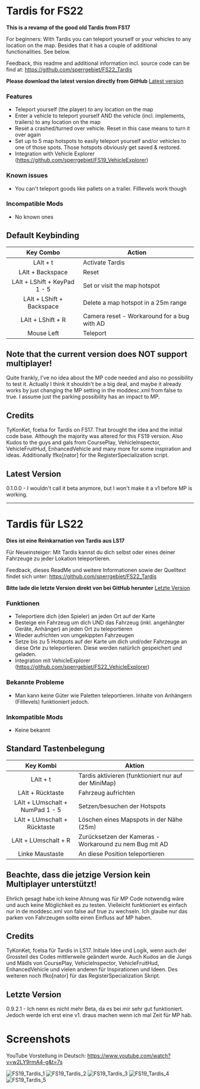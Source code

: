# Tardis for FS22
**This is a revamp of the good old Tardis from FS17**

For beginners: With Tardis you can teleport yourself or your vehicles to any location on the map.
Besides that it has a couple of additional functionalities. See below.

Feedback, this readme and additional information incl. source code can be find at: https://github.com/sperrgebiet/FS22_Tardis

**Please download the latest version directly from GitHub**
[Latest version](https://github.com/sperrgebiet/FS22_Tardis/blob/master/FS22_Tardis.zip?raw=true)

### Features
* Teleport yourself (the player) to any location on the map
* Enter a vehicle to teleport yourself AND the vehicle (incl. implements, trailers) to any location on the map
* Reset a crashed/turned over vehicle. Reset in this case means to turn it over again
* Set up to 5 map hotspots to easily teleport yourself and/or vehicles to one of those spots. Those hotspots obviously get saved & restored.
* Integration with Vehicle Explorer (https://github.com/sperrgebiet/FS19_VehicleExplorer)
  

### Known issues
* You can't teleport goods like pallets on a trailer. Filllevels work though


### Incompatible Mods
* No known ones

## Default Keybinding
|Key Combo|Action|
|:---:|---|
|LAlt + t|Activate Tardis|
|LAlt + Backspace|Reset|
|LAlt + LShift + KeyPad 1 - 5|Set or visit the map hotspot|
|LAlt + LShift + Backspace|Delete a map hotspot in a 25m range|
|LAlt + LShift + R|Camera reset - Workaround for a bug with AD|
|Mouse Left|Teleport|


## Note that the current version does NOT support multiplayer!
Quite frankly, I've no idea about the MP code needed and also no possibility to test it. Actually I think it shouldn't be a big deal, and maybe it already works by just changing
the MP setting in the moddesc.xml from false to true. I assume just the parking possibility has an impact to MP.

## Credits
TyKonKet, fcelsa for Tardis on FS17. That brought the idea and the initial code base. Although the majority was altered for this FS19 version.
Also Kudos to the guys and gals from CoursePlay, VehicleInspector, VehicleFruitHud, EnhancedVehicle and many more for some inspiration and ideas.
Additionally Ifko[nator] for the RegisterSpecialization script.


## Latest Version
0.1.0.0 - I wouldn't call it beta anymore, but I won't make it a v1 before MP is working.

-----


# Tardis für LS22
**Dies ist eine Reinkarnation von Tardis aus LS17**

Für Neueinsteiger: Mit Tardis kannst du dich selbst oder eines deiner Fahrzeuge zu jeder Lokation teleportieren.

Feedback, dieses ReadMe und weitere Informationen sowie der Quelltext findet sich unter: https://github.com/sperrgebiet/FS22_Tardis

**Bitte lade die letzte Version direkt von bei GitHub herunter**
[Letzte Version](https://github.com/sperrgebiet/FS22_Tardis/blob/master/FS22_Tardis.zip?raw=true)

### Funktionen
* Teleportiere dich (den Spieler) an jeden Ort auf der Karte
* Besteige ein Fahrzeug um dich UND das Fahrzeug (inkl. angehängter Geräte, Anhänger) an jeden Ort zu teleportieren
* Wieder aufrichten von umgekippten Fahrzeugen
* Setze bis zu 5 Hotspots auf der Karte um dich und/oder Fahrzeuge an diese Orte zu teleportieren. Diese werden natürlich gespeichert und geladen.
* Integration mit VehicleExplorer (https://github.com/sperrgebiet/FS22_VehicleExplorer)


### Bekannte Probleme
* Man kann keine Güter wie Paletten teleportieren. Inhalte von Anhängern (Filllevels) funktioniert jedoch.

### Inkompatible Mods
* Keine bekannt

## Standard Tastenbelegung
|Key Kombi|Aktion|
|:---:|---|
|LAlt + t|Tardis aktivieren (funktioniert nur auf der MiniMap)|
|LAlt + Rücktaste|Fahrzeug aufrichten|
|LAlt + LUmschalt + NumPad 1 - 5|Setzen/besuchen der Hotspots|
|LAlt + LUmschalt + Rücktaste|Löschen eines Mapspots in der Nähe (25m)|
|LAlt + LUmschalt + R|Zurücksetzen der Kameras - Workaround zu nem Bug mit AD|
|Linke Maustaste|An diese Position teleportieren|


## Beachte, dass die jetzige Version kein Multiplayer unterstützt!
Ehrlich gesagt habe ich keine Ahnung was für MP Code notwendig wäre und auch keine Möglichkeit es zu testen. Vielleicht funktioniert es einfach nur in de moddesc.xml von false auf true zu wechseln.
Ich glaube nur das parken von Fahrzeugen sollte einen Einfluss auf MP haben.

## Credits
TyKonKet, fcelsa für Tardis in LS17. Initiale Idee und Logik, wenn auch der Grossteil des Codes mittlerweile geändert wurde.
Auch Kudos an die Jungs und Mädls von CoursePlay, VehicleInspector, VehicleFruitHud, EnhancedVehicle und vielen anderen für Inspirationen und Ideen.
Des weiteren noch Ifko[nator] für das RegisterSpecialization Skript.

## Letzte Version
0.9.2.1 - Ich nenn es nicht mehr Beta, da es bei mir sehr gut funktioniert. Jedoch werde ich erst eine v1. draus machen wenn ich mal Zeit für MP hab.


# Screenshots
YouTube Vorstellung in Deutsch: https://www.youtube.com/watch?v=w2LY9rmA4-g&t=7s

![FS19_Tardis_1](https://user-images.githubusercontent.com/20586786/53123931-7bb06f80-355a-11e9-87c5-3373f0e49519.png)
![FS19_Tardis_2](https://user-images.githubusercontent.com/20586786/53123933-7bb06f80-355a-11e9-9416-7ff49150004b.png)
![FS19_Tardis_3](https://user-images.githubusercontent.com/20586786/53123934-7bb06f80-355a-11e9-8965-6c13951ac5fb.png)
![FS19_Tardis_4](https://user-images.githubusercontent.com/20586786/53123935-7bb06f80-355a-11e9-951e-6eb95f6ad5cf.png)
![FS19_Tardis_5](https://user-images.githubusercontent.com/20586786/53123936-7c490600-355a-11e9-93e2-fdda079be63d.png)
